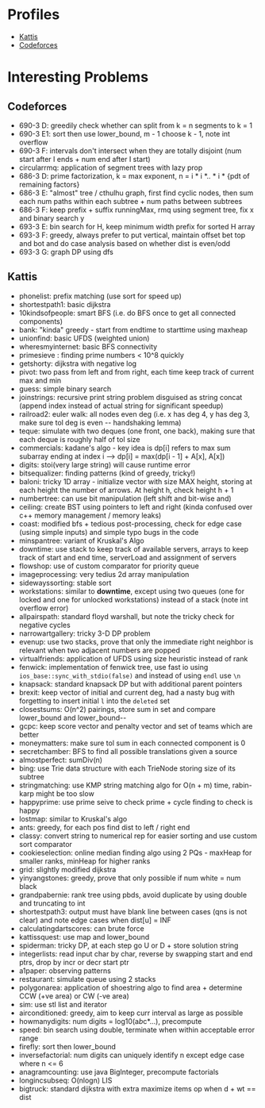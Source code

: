 # Profiles

* [Kattis](https://open.kattis.com/users/raysk)
* [Codeforces](https://codeforces.com/profile/raysk)

# Interesting Problems

## Codeforces
* 690-3 D: greedily check whether can split from k = n segments to k = 1
* 690-3 E1: sort then use lower_bound, m - 1 choose k - 1, note int overflow
* 690-3 F: intervals don't intersect when they are totally disjoint (num start after I ends + num end after I start)
* circularrmq: application of segment trees with lazy prop
* 686-3 D: prime factorization, k = max exponent, n = i * i *.. * i * {pdt of remaining factors}
* 686-3 E: "almost" tree / cthulhu graph, first find cyclic nodes, then sum each num paths within each subtree + num paths between subtrees
* 686-3 F: keep prefix + suffix runningMax, rmq using segment tree, fix x and binary search y
* 693-3 E: bin search for H, keep minimum width prefix for sorted H array
* 693-3 F: greedy, always prefer to put vertical, maintain offset bet top and bot and do case analysis based on whether dist is even/odd
* 693-3 G: graph DP using dfs

## Kattis

* phonelist: prefix matching (use sort for speed up)
* shortestpath1: basic dijkstra
* 10kindsofpeople: smart BFS (i.e. do BFS once to get all connected components)
* bank: "kinda" greedy - start from endtime to starttime using maxheap
* unionfind: basic UFDS (weighted union)
* wheresmyinternet: basic BFS connectivity
* primesieve : finding prime numbers < 10^8 quickly
* getshorty: dijkstra with negative log
* pivot: two pass from left and from right, each time keep track of current max and min
* guess: simple binary search
* joinstrings: recursive print string problem disguised as string concat (append index instead of actual string for significant speedup)
* railroad2: euler walk: all nodes even deg (i.e. x has deg 4, y has deg 3, make sure tol deg is even -- handshaking lemma)
* teque: simulate with two deques (one front, one back), making sure that each deque is roughly half of tol size
* commercials: kadane's algo - key idea is dp[i] refers to max sum subarray ending at index i --> dp[i] = max(dp[i - 1] + A[x], A[x])
* digits: stoi(very large string) will cause runtime error
* bitsequalizer: finding patterns (kind of greedy, tricky!)
* baloni: tricky 1D array - initialize vector with size MAX height, storing at each height the number of arrows. At height h, check height h + 1
* numbertree: can use bit manipulation (left shift and bit-wise and) 
* ceiling: create BST using pointers to left and right (kinda confused over c++ memory management / memory leaks)
* coast: modified bfs + tedious post-processing, check for edge case (using simple inputs) and simple typo bugs in the code
* minspantree: variant of Kruskal's Algo
* downtime: use stack to keep track of available servers, arrays to keep track of start and end time, serverLoad and assignment of servers
* flowshop: use of custom comparator for priority queue
* imageprocessing: very tedius 2d array manipulation
* sidewayssorting: stable sort
* workstations: similar to **downtime**, except using two queues (one for locked and one for unlocked workstations) instead of a stack (note int overflow error)
* allpairspath: standard floyd warshall, but note the tricky check for negative cycles
* narrowartgallery: tricky 3-D DP problem
* evenup: use two stacks, prove that only the immediate right neighbor is relevant when two adjacent numbers are popped
* virtualfriends: application of UFDS using size heuristic instead of rank
* fenwick: implementation of fenwick tree, use fast io using `ios_base::sync_with_stdio(false)` and instead of using `endl` use `\n`
* knapsack: standard knapsack DP but with additional parent pointers
* brexit: keep vector of initial and current deg, had a nasty bug with forgetting to insert initial `l` into the `deleted` set
* closestsums: O(n^2) pairings, store sum in set and compare lower_bound and lower_bound--
* gcpc: keep score vector and penalty vector and set of teams which are better
* moneymatters: make sure tol sum in each connected component is 0
* secretchamber: BFS to find all possible translations given a source
* almostperfect: sumDiv(n)
* bing: use Trie data structure with each TrieNode storing size of its subtree
* stringmatching: use KMP string matching algo for O(n + m) time, rabin-karp might be too slow
* happyprime: use prime seive to check prime + cycle finding to check is happy
* lostmap: similar to Kruskal's algo
* ants: greedy, for each pos find dist to left / right end
* classy: convert string to numerical rep for easier sorting and use custom sort comparator
* cookieselection: online median finding algo using 2 PQs - maxHeap for smaller ranks, minHeap for higher ranks 
* grid: slightly modified dijkstra 
* yinyangstones: greedy, prove that only possible if num white = num black
* grandpabernie: rank tree using pbds, avoid duplicate by using double and truncating to int
* shortestpath3: output must have blank line between cases (qns is not clear) and note edge cases when dist[u] = INF
* calculatingdartscores: can brute force
* kattissquest: use map and lower_bound
* spiderman: tricky DP, at each step go U or D + store solution string
* integerlists: read input char by char, reverse by swapping start and end ptrs, drop by incr or decr start ptr
* a1paper: observing patterns
* restaurant: simulate queue using 2 stacks
* polygonarea: application of shoestring algo to find area + determine CCW (+ve area) or CW (-ve area)
* sim: use stl list and iterator
* airconditioned: greedy, aim to keep curr interval as large as possible
* howmanydigits: num digits = log10(a*b*c*...), precompute
* speed: bin search using double, terminate when within acceptable error range
* firefly: sort then lower_bound
* inversefactorial: num digits can uniquely identify n except edge case where n <= 6
* anagramcounting: use java BigInteger, precompute factorials
* longincsubseq: O(nlogn) LIS
* bigtruck: standard dijkstra with extra maximize items op when d + wt == dist
